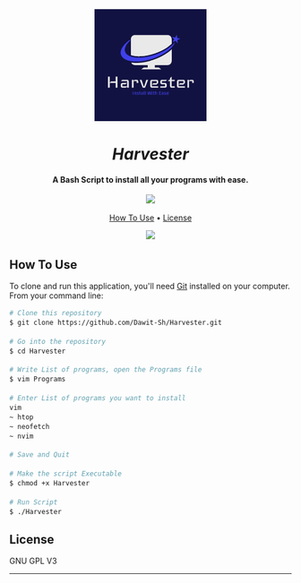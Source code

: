 <div align="center">
<img src="assets/harv.png">
</div>
<h1 align="center"><i>Harvester</i></h1>

<h4 align="center">A Bash Script to install all your programs with ease.</h4>

  <p align="center">
  <a href="https://skillicons.dev">
    <img src="https://skillicons.dev/icons?i=bash" />
  </a>
  </p>

<p align="center">
  <a href="#how-to-use">How To Use</a> •
  <a href="#license">License</a>
</p>

<p align="center">
<img src="assets/Harvester.GIF">
</p>


## How To Use

To clone and run this application, you'll need [Git](https://git-scm.com) installed on your computer. 
From your command line:
```bash
# Clone this repository
$ git clone https://github.com/Dawit-Sh/Harvester.git

# Go into the repository
$ cd Harvester

# Write List of programs, open the Programs file
$ vim Programs

# Enter List of programs you want to install
vim
~ htop
~ neofetch
~ nvim

# Save and Quit 

# Make the script Executable 
$ chmod +x Harvester

# Run Script 
$ ./Harvester
```

## License
GNU GPL V3

---


